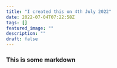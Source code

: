 ```yaml
---
title: "I created this on 4th July 2022"
date: 2022-07-04T07:22:58Z
tags: []
featured_image: ""
description: ""
draft: false
---
```




### This is some markdown
